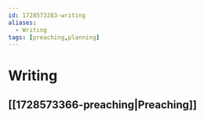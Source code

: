 ```yaml
---
id: 1728573283-writing
aliases:
  - Writing
tags: [preaching,planning]
---
```


# Writing

## [[1728573366-preaching|Preaching]]
